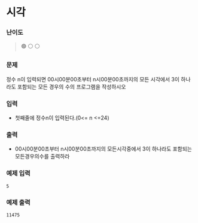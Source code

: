 # 시각

### 난이도

> 🟢 ⚪️ ⚪️

### 문제

정수 n이 입력되면 00시00분00초부터 n시00분00초까지의 모든 시각에서 3이 하나라도
포함되는 모든 경우의 수의 프로그램을 작성하시오

### 입력

- 첫째줄에 정수n이 입력된다.(0<= n <=24)

### 출력

- 00시00분00초부터 n시00분00초까지의 모든시각중에서 3이 하나라도 포함되는 모든경우의수를 출력하라

### 예제 입력

```
5
```

### 예제 출력

```
11475
```
